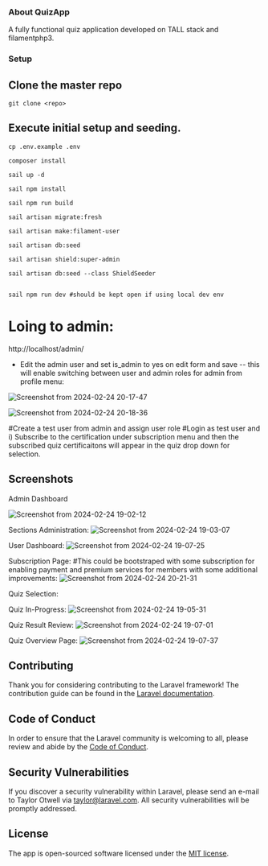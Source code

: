 
### About QuizApp

A fully functional quiz application developed on TALL stack and filamentphp3.


### Setup

## Clone the master repo
```
git clone <repo>
```


## Execute initial setup and seeding.
```
cp .env.example .env

composer install

sail up -d

sail npm install

sail npm run build

sail artisan migrate:fresh

sail artisan make:filament-user

sail artisan db:seed

sail artisan shield:super-admin

sail artisan db:seed --class ShieldSeeder


sail npm run dev #should be kept open if using local dev env
```


# Loing to admin:

http://localhost/admin/

* Edit the admin user and set is_admin to yes on edit form and save -- this will enable switching between user and admin roles for admin from profile menu:

![Screenshot from 2024-02-24 20-17-47](https://github.com/aliaxonbaig/quizapp/assets/52659978/3279ca12-a1c7-443a-9372-c7849cc8e516)



![Screenshot from 2024-02-24 20-18-36](https://github.com/aliaxonbaig/quizapp/assets/52659978/6a5115de-61ef-4fb3-bcd2-fc4dfdd68251)

#Create a test user from admin and assign user role
#Login as test user and i) Subscribe to the certification under subscription menu and then the subscribed quiz certificaitons will appear in the quiz drop down for selection.



## Screenshots
Admin Dashboard

![Screenshot from 2024-02-24 19-02-12](https://github.com/aliaxonbaig/quizapp/assets/52659978/476ccdcb-488d-4356-ad3b-b4adb3e80252)

Sections Administration:
![Screenshot from 2024-02-24 19-03-07](https://github.com/aliaxonbaig/quizapp/assets/52659978/37fcdc7e-19d5-4912-a91b-ac990d0b79f4)


User Dashboard:
![Screenshot from 2024-02-24 19-07-25](https://github.com/aliaxonbaig/quizapp/assets/52659978/b30abd3d-fe8f-4062-929f-77f3b3cefcb5)



Subscription Page: #This could be bootstraped with some subscription for enabling payment and premium services for members with some additional improvements:
![Screenshot from 2024-02-24 20-21-31](https://github.com/aliaxonbaig/quizapp/assets/52659978/a8cacb15-9f6f-484d-a578-b383cf6f49f3)

Quiz Selection:


Quiz In-Progress:
![Screenshot from 2024-02-24 19-05-31](https://github.com/aliaxonbaig/quizapp/assets/52659978/c8f67330-e28b-478e-9a23-b341e1425210)


Quiz Result Review:
![Screenshot from 2024-02-24 19-07-01](https://github.com/aliaxonbaig/quizapp/assets/52659978/489d6bc0-39db-4245-8480-1bcc7dd52929)

Quiz Overview Page:
![Screenshot from 2024-02-24 19-07-37](https://github.com/aliaxonbaig/quizapp/assets/52659978/47aabf4e-6808-43eb-83d9-f0c60966ae0a)






## Contributing

Thank you for considering contributing to the Laravel framework! The contribution guide can be found in the [Laravel documentation](https://laravel.com/docs/contributions).

## Code of Conduct

In order to ensure that the Laravel community is welcoming to all, please review and abide by the [Code of Conduct](https://laravel.com/docs/contributions#code-of-conduct).

## Security Vulnerabilities

If you discover a security vulnerability within Laravel, please send an e-mail to Taylor Otwell via [taylor@laravel.com](mailto:taylor@laravel.com). All security vulnerabilities will be promptly addressed.

## License

The app is open-sourced software licensed under the [MIT license](https://opensource.org/licenses/MIT).
